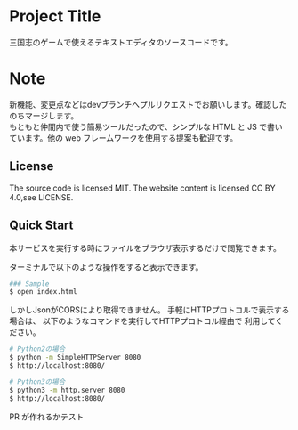 # Project Title

三国志のゲームで使えるテキストエディタのソースコードです。

# Note

新機能、変更点などはdevブランチへプルリクエストでお願いします。確認したのちマージします。  
もともと仲間内で使う簡易ツールだったので、シンプルな HTML と JS で書いています。他の web フレームワークを使用する提案も歓迎です。

## License

The source code is licensed MIT. The website content is licensed CC BY 4.0,see LICENSE.

## Quick Start

本サービスを実行する時にファイルをブラウザ表示するだけで閲覧できます。

ターミナルで以下のような操作をすると表示できます。

```bash
### Sample
$ open index.html
```

しかしJsonがCORSにより取得できません。
手軽にHTTPプロトコルで表示する場合は、
以下のようなコマンドを実行してHTTPプロトコル経由で
利用してください。

```bash
# Python2の場合
$ python -m SimpleHTTPServer 8080
$ http://localhost:8080/

# Python3の場合
$ python3 -m http.server 8080
$ http://localhost:8080/
```

PR が作れるかテスト
